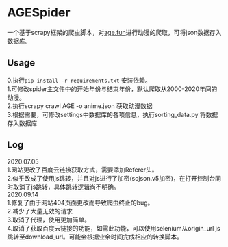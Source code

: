 # AGESpider
一个基于scrapy框架的爬虫脚本，对[age.fun](https://age.fan/)进行动漫的爬取，可将json数据存入数据库。   

## Usage  
0.执行`pip install -r requirements.txt` 安装依赖。  
1.可修改spider主文件中的开始年份与结束年份，默认爬取从2000-2020年间的动漫。  
2.执行scrapy crawl AGE -o anime.json 获取动漫数据  
3.根据需要，可修改settings中数据库的各项信息，执行sorting_data.py 将数据存入数据库

## Log
2020.07.05   
1.网站更改了百度云链接获取方式，需要添加Referer头。  
2.似乎改成了使用js跳转，并且对js进行了加密(sojson.v5加密)，在打开控制台同时取消了js跳转，具体跳转逻辑尚不明确。   
2020.09.14   
1.修复了由于网站404页面更改而导致爬虫终止的bug。  
2.减少了大量无效的请求  
3.取消了代理，使用更加简单。  
4.取消了获取百度云链接的功能，如需此功能，可以使用selenium从origin_url js跳转至download_url。可能会根据业余时间完成相应的转换脚本。  


